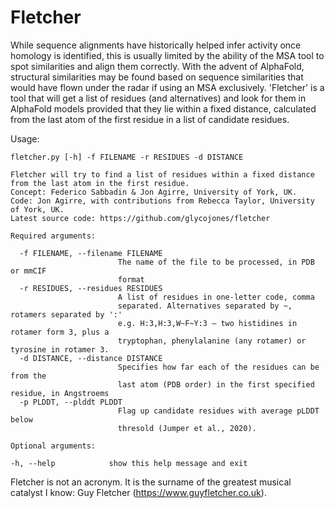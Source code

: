 # Fletcher

While sequence alignments have historically helped infer activity once homology is identified, this is usually limited by the ability of the MSA tool to spot similarities and align them correctly. With the advent of AlphaFold, structural similarities may be found based on sequence similarities that would have flown under the radar if using an MSA exclusively. 'Fletcher' is a tool that will get a list of residues (and alternatives) and look for them in AlphaFold models provided that they lie within a fixed distance, calculated from the last atom of the first residue in a list of candidate residues. 

Usage: 

```
fletcher.py [-h] -f FILENAME -r RESIDUES -d DISTANCE

Fletcher will try to find a list of residues within a fixed distance from the last atom in the first residue.
Concept: Federico Sabbadin & Jon Agirre, University of York, UK.
Code: Jon Agirre, with contributions from Rebecca Taylor, University of York, UK.
Latest source code: https://github.com/glycojones/fletcher

Required arguments:

  -f FILENAME, --filename FILENAME
                        The name of the file to be processed, in PDB or mmCIF
                        format
  -r RESIDUES, --residues RESIDUES
                        A list of residues in one-letter code, comma
                        separated. Alternatives separated by ~, rotamers separated by ':'
                        e.g. H:3,H:3,W~F~Y:3 – two histidines in rotamer form 3, plus a
                        tryptophan, phenylalanine (any rotamer) or tyrosine in rotamer 3.
  -d DISTANCE, --distance DISTANCE
                        Specifies how far each of the residues can be from the
                        last atom (PDB order) in the first specified residue, in Angstroems
  -p PLDDT, --plddt PLDDT
                        Flag up candidate residues with average pLDDT below
                        thresold (Jumper et al., 2020).

Optional arguments:

-h, --help            show this help message and exit
```

Fletcher is not an acronym. It is the surname of the greatest musical catalyst I know: Guy Fletcher (https://www.guyfletcher.co.uk). 
